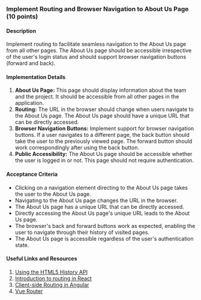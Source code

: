 ### Implement Routing and Browser Navigation to About Us Page (10 points)

#### Description

Implement routing to facilitate seamless navigation to the About Us page from all other pages. The About Us page should be accessible irrespective of the user's login status and should support browser navigation buttons (forward and back).

#### Implementation Details

1. **About Us Page:** This page should display information about the team and the project. It should be accessible from all other pages in the application.
2. **Routing:** The URL in the browser should change when users navigate to the About Us page. The About Us page should have a unique URL that can be directly accessed.
3. **Browser Navigation Buttons:** Implement support for browser navigation buttons. If a user navigates to a different page, the back button should take the user to the previously viewed page. The forward button should work correspondingly after using the back button.
4. **Public Accessibility:** The About Us page should be accessible whether the user is logged in or not. This page should not require authentication.

#### Acceptance Criteria

- Clicking on a navigation element directing to the About Us page takes the user to the About Us page.
- Navigating to the About Us page changes the URL in the browser.
- The About Us page has a unique URL that can be directly accessed.
- Directly accessing the About Us page's unique URL leads to the About Us page.
- The browser's back and forward buttons work as expected, enabling the user to navigate through their history of visited pages.
- The About Us page is accessible regardless of the user's authentication state.

#### Useful Links and Resources

1. [Using the HTML5 History API](https://developer.mozilla.org/en-US/docs/Web/API/History_API)
2. [Introduction to routing in React](https://reactrouter.com/en/6.14.1/start/tutorial)
3. [Client-side Routing in Angular](https://angular.io/guide/router)
4. [Vue Router](https://router.vuejs.org/)
